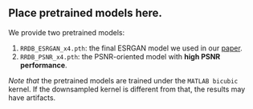 ## Place pretrained models here.

We provide two pretrained models:

1. `RRDB_ESRGAN_x4.pth`: the final ESRGAN model we used in our [paper](https://arxiv.org/abs/1809.00219).
2. `RRDB_PSNR_x4.pth`: the PSNR-oriented model with **high PSNR performance**.

*Note that* the pretrained models are trained under the `MATLAB bicubic` kernel.
If the downsampled kernel is different from that, the results may have artifacts.
